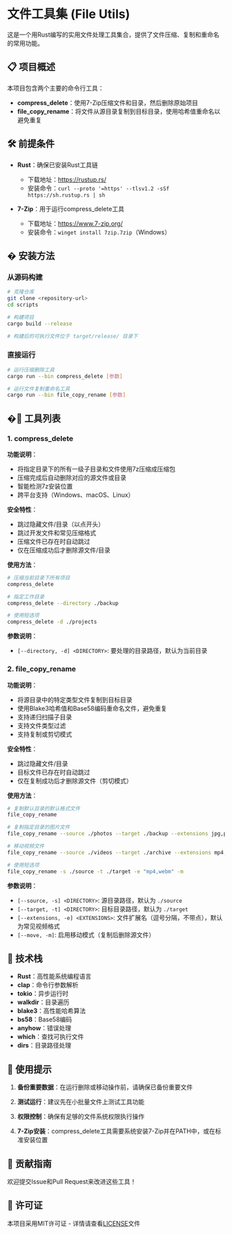 # 文件工具集 (File Utils)

这是一个用Rust编写的实用文件处理工具集合，提供了文件压缩、复制和重命名的常用功能。

## 📋 项目概述

本项目包含两个主要的命令行工具：

- **compress_delete**：使用7-Zip压缩文件和目录，然后删除原始项目
- **file_copy_rename**：将文件从源目录复制到目标目录，使用哈希值重命名以避免重复

## 🛠️ 前提条件

- **Rust**：确保已安装Rust工具链
  - 下载地址：https://rustup.rs/
  - 安装命令：`curl --proto '=https' --tlsv1.2 -sSf https://sh.rustup.rs | sh`

- **7-Zip**：用于运行compress_delete工具
  - 下载地址：https://www.7-zip.org/
  - 安装命令：`winget install 7zip.7zip`（Windows）

## � 安装方法

### 从源码构建

```bash
# 克隆仓库
git clone <repository-url>
cd scripts

# 构建项目
cargo build --release

# 构建后的可执行文件位于 target/release/ 目录下
```

### 直接运行

```bash
# 运行压缩删除工具
cargo run --bin compress_delete [参数]

# 运行文件复制重命名工具
cargo run --bin file_copy_rename [参数]
```

## �📁 工具列表

### 1. compress_delete

**功能说明**：
- 将指定目录下的所有一级子目录和文件使用7z压缩成压缩包
- 压缩完成后自动删除对应的源文件或目录
- 智能检测7z安装位置
- 跨平台支持（Windows、macOS、Linux）

**安全特性**：
- 跳过隐藏文件/目录（以点开头）
- 跳过开发文件和常见压缩格式
- 压缩文件已存在时自动跳过
- 仅在压缩成功后才删除源文件/目录

**使用方法**：
```bash
# 压缩当前目录下所有项目
compress_delete

# 指定工作目录
compress_delete --directory ./backup

# 使用短选项
compress_delete -d ./projects
```

**参数说明**：
- `[--directory, -d] <DIRECTORY>`: 要处理的目录路径，默认为当前目录

### 2. file_copy_rename

**功能说明**：
- 将源目录中的特定类型文件复制到目标目录
- 使用Blake3哈希值和Base58编码重命名文件，避免重复
- 支持递归扫描子目录
- 支持文件类型过滤
- 支持复制或剪切模式

**安全特性**：
- 跳过隐藏文件/目录
- 目标文件已存在时自动跳过
- 仅在复制成功后才删除源文件（剪切模式）

**使用方法**：
```bash
# 复制默认目录的默认格式文件
file_copy_rename

# 复制指定目录的图片文件
file_copy_rename --source ./photos --target ./backup --extensions jpg,png,gif

# 移动视频文件
file_copy_rename --source ./videos --target ./archive --extensions mp4,avi --move

# 使用短选项
file_copy_rename -s ./source -t ./target -e "mp4,webm" -m
```

**参数说明**：
- `[--source, -s] <DIRECTORY>`: 源目录路径，默认为 `./source`
- `[--target, -t] <DIRECTORY>`: 目标目录路径，默认为 `./target`
- `[--extensions, -e] <EXTENSIONS>`: 文件扩展名（逗号分隔，不带点），默认为常见视频格式
- `[--move, -m]`: 启用移动模式（复制后删除源文件）

## 🔧 技术栈

- **Rust**：高性能系统编程语言
- **clap**：命令行参数解析
- **tokio**：异步运行时
- **walkdir**：目录遍历
- **blake3**：高性能哈希算法
- **bs58**：Base58编码
- **anyhow**：错误处理
- **which**：查找可执行文件
- **dirs**：目录路径处理

## 📝 使用提示

1. **备份重要数据**：在运行删除或移动操作前，请确保已备份重要文件

2. **测试运行**：建议先在小批量文件上测试工具功能

3. **权限控制**：确保有足够的文件系统权限执行操作

4. **7-Zip安装**：compress_delete工具需要系统安装7-Zip并在PATH中，或在标准安装位置

## 🤝 贡献指南

欢迎提交Issue和Pull Request来改进这些工具！

## 📄 许可证

本项目采用MIT许可证 - 详情请查看[LICENSE](LICENSE)文件